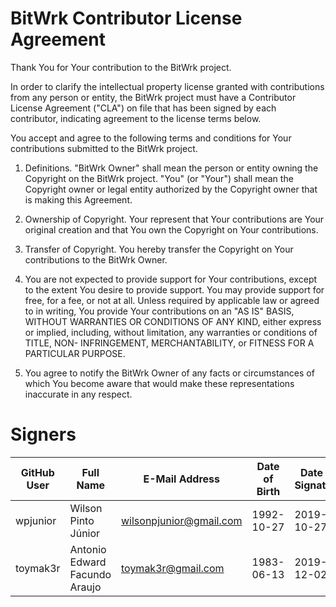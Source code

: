 BitWrk Contributor License Agreement
====================================
Thank You for Your contribution to the BitWrk project.

In order to clarify the intellectual property license granted with
contributions from any person or entity, the BitWrk project must
have a Contributor License Agreement ("CLA") on file that has been
signed by each contributor, indicating agreement to the license
terms below.

You accept and agree to the following terms and conditions for Your
contributions submitted to the BitWrk project.

1. Definitions. "BitWrk Owner" shall mean the person or entity
 owning the Copyright on the BitWrk project.
 "You" (or "Your") shall mean the Copyright owner or legal entity
 authorized by the Copyright owner that is making this Agreement.
 
2. Ownership of Copyright. Your represent that Your contributions
 are Your original creation and that You own the Copyright on Your
 contributions.

3. Transfer of Copyright. You hereby transfer the Copyright on Your
 contributions to the BitWrk Owner.

4. You are not expected to provide support for Your contributions,
 except to the extent You desire to provide support. You may provide
 support for free, for a fee, or not at all. Unless required by
 applicable law or agreed to in writing, You provide Your
 contributions on an "AS IS" BASIS, WITHOUT WARRANTIES OR CONDITIONS
 OF ANY KIND, either express or implied, including, without
 limitation, any warranties or conditions of TITLE, NON-
 INFRINGEMENT, MERCHANTABILITY, or FITNESS FOR A PARTICULAR PURPOSE.

5. You agree to notify the BitWrk Owner of any facts or
 circumstances of which You become aware that would make these
 representations inaccurate in any respect.
 
Signers
=======
| GitHub User | Full Name                         | E-Mail Address                 | Date of Birth | Date of Signature |
| ------------| --------------------------------- | ------------------------------ | ------------- | ----------------- |
| wpjunior    | Wilson Pinto Júnior               | wilsonpjunior@gmail.com        | 1992-10-27    | 2019-10-27        |
| toymak3r    | Antonio Edward Facundo Araujo     | toymak3r@gmail.com             | 1983-06-13    | 2019-12-02        |
